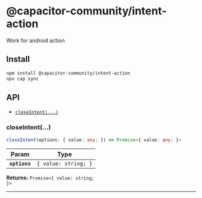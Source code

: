 # @capacitor-community/intent-action

Work for android action

## Install

```bash
npm install @capacitor-community/intent-action
npx cap sync
```

## API

<docgen-index>

* [`closeIntent(...)`](#closeIntent)

</docgen-index>

<docgen-api>
<!--Update the source file JSDoc comments and rerun docgen to update the docs below-->

### closeIntent(...)

```typescript
closeIntent(options: { value: any; }) => Promise<{ value: any; }>
```

| Param         | Type                            |
| ------------- | ------------------------------- |
| **`options`** | <code>{ value: string; }</code> |

**Returns:** <code>Promise&lt;{ value: string; }&gt;</code>

--------------------

</docgen-api>
